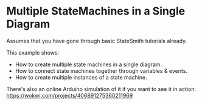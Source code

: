 # Multiple StateMachines in a Single Diagram

Assumes that you have gone through basic StateSmith tutorials already.

This example shows:
- How to create multiple state machines in a single diagram.
- How to connect state machines together through variables & events.
- How to create multiple instances of a state machine.

There's also an online Arduino simulation of it if you want to see it in action:
https://wokwi.com/projects/406891275360211969






